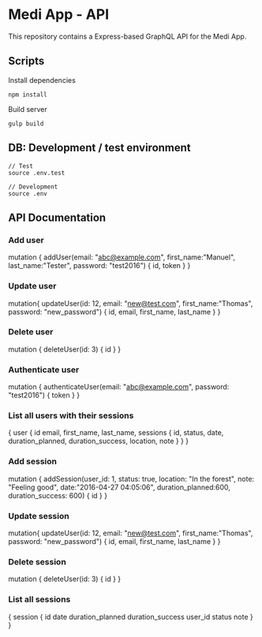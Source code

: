 # Medi App - API

This repository contains a Express-based GraphQL API for the Medi App.

## Scripts

Install dependencies
```
npm install
```

Build server
```
gulp build
```

## DB: Development / test environment
```
// Test
source .env.test

// Development
source .env
```

## API Documentation

### Add user

mutation {
  addUser(email: "abc@example.com", first_name:"Manuel", last_name:"Tester", password: "test2016") {
    id,
    token
  }
}


### Update user

mutation{
  updateUser(id: 12, email: "new@test.com", first_name:"Thomas", password: "new_password") {
    id,
    email,
    first_name,
    last_name
  }
}


### Delete user

mutation {
  deleteUser(id: 3) {
    id
  }
}

### Authenticate user

mutation {
  authenticateUser(email: "abc@example.com", password: "test2016") {
    token
  }
}


### List all users with their sessions

{
  user {
    id
    email,
    first_name,
    last_name,
    sessions {
      id,
      status,
      date,
      duration_planned,
      duration_success,
      location,
      note
    }
  }
}

### Add session

mutation {
  addSession(user_id: 1, status: true, location: "In the forest", note: "Feeling good", date:"2016-04-27 04:05:06", duration_planned:600, duration_success: 600) {
    id
  }
}



### Update session

mutation{
  updateUser(id: 12, email: "new@test.com", first_name:"Thomas", password: "new_password") {
    id,
    email,
    first_name,
    last_name
  }
}


### Delete session

mutation {
  deleteUser(id: 3) {
    id
  }
}

### List all sessions

{
  session {
    id
    date
    duration_planned
    duration_success
    user_id
    status
    note
  }
}
